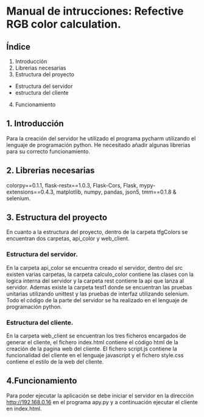 # Manual de intrucciones: Refective  RGB color calculation.

## Índice

1. Introducción
2. Librerias necesarias
3. Estructura del proyecto
- Estructura del servidor
- estructura del cliente
4. Funcionamiento 

## 1. Introducción
Para la creación del servidor he utilizado el programa pycharm utilizando el lenguaje de programación python. He necesitado añadir algunas librerias para su correcto funcionamiento.

## 2. Librerias necesarias
colorpy==0.1.1,
flask-restx==1.0.3,
Flask-Cors, Flask,
mypy-extensions==0.4.3,
matplotlib, numpy,
pandas, json5,
tmm==0.1.8 &
selenium.

## 3. Estructura del proyecto
En cuanto a la estructura del proyecto, dentro de la carpeta tfgColors se encuentran dos carpetas, api_color y web_client.

### Estructura del servidor.
En la carpeta api_color se encuentra creado el servidor, dentro del src existen varias carpetas, la carpeta calculo_color contiene las clases con la logica interna del servidor y la carpeta rest contiene la api que lanza al servidor. Ademas existe la carpeta test1 donde se encuentran las pruebas unitarias utilizando unittest y las pruebas de interfaz utilizando selenium. Todo el código de la parte del servidor se ha realizado en el lenguaje de programación python.

### Estructura del cliente.

En la carpeta web_client se encuentran los tres ficheros encargados de generar el cliente, el fichero index.html contiene el código html de la creación de la pagina web del cliente. El fichero script.js contiene la funcionalidad del cliente en el lenguaje javascript y el fichero style.css contiene el estilo de la web del cliente.

## 4.Funcionamiento
Para poder ejecutar la aplicación se debe iniciar el servidor en la dirección http://192.168.0.16 en el programa apy.py y a continuación ejecutar el cliente en index.html.

